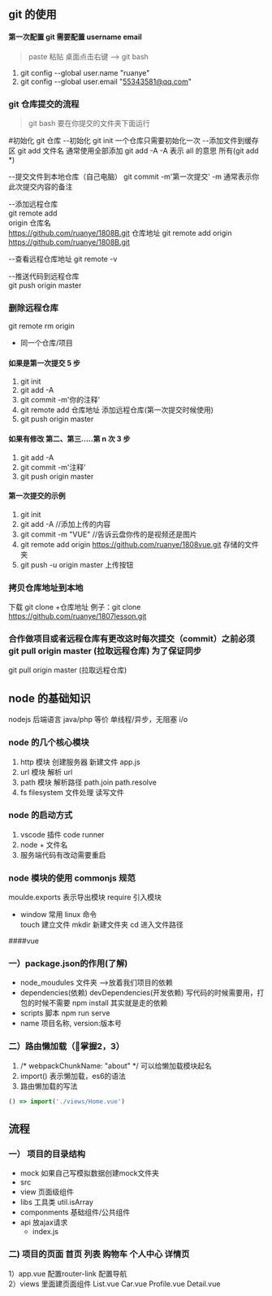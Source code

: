 ## git 的使用

#### 第一次配置 git 需要配置 username email

> paste 粘贴
> 桌面点击右键 --> git bash

1. git config --global user.name "ruanye"
2. git config --global user.email "55343581@qq.com"

### git 仓库提交的流程

> git bash 要在你提交的文件夹下面运行

#初始化 git 仓库 
  --初始化
        git init  一个仓库只需要初始化一次
  --添加文件到缓存区
        git add 文件名
        通常使用全部添加
        git add -A -A 表示 all 的意思 所有(git add \*)

  --提交文件到本地仓库（自己电脑）
        git commit -m'第一次提交'       -m 通常表示你此次提交内容的备注

  --添加远程仓库  
        git remote add  
        origin 仓库名  
            https://github.com/ruanye/1808B.git 仓库地址
        git remote add origin https://github.com/ruanye/1808B.git

  --查看远程仓库地址
        git remote -v

  --推送代码到远程仓库  
        git push origin master

### 删除远程仓库

git remote rm origin

- 同一个仓库/项目

#### 如果是第一次提交 5 步

1. git init
2. git add -A
3. git commit -m'你的注释'
4. git remote add 仓库地址 添加远程仓库(第一次提交时候使用)
5. git push origin master

#### 如果有修改 第二、第三.....第 n 次 3 步

1. git add -A
2. git commit -m'注释'
3. git push origin master


#### 第一次提交的示例

1. git init
2. git add -A //添加上传的内容
3. git commit -m "VUE" //告诉云盘你传的是视频还是图片
4. git remote add origin https://github.com/ruanye/1808vue.git 存储的文件夹
5. git push -u origin master 上传按钮

### 拷贝仓库地址到本地

下载 git clone +仓库地址
例子：git clone https://github.com/ruanye/1807lesson.git

### 合作做项目或者远程仓库有更改这时每次提交（commit）之前必须 git pull origin master (拉取远程仓库) 为了保证同步
git pull origin master (拉取远程仓库)







## node 的基础知识

nodejs 后端语言 java/php 等价 单线程/异步，无阻塞 i/o

### node 的几个核心模块

1. http 模块 创建服务器
   新建文件 app.js
2. url 模块 解析 url
3. path 模块 解析路径 path.join path.resolve
4. fs filesystem 文件处理 读写文件

### node 的启动方式

1. vscode 插件 code runner
2. node + 文件名
3. 服务端代码有改动需要重启

### node 模块的使用 commonjs 规范

moulde.exports 表示导出模块
require 引入模块

- window 常用 linux 命令  
  touch 建立文件
  mkdir 新建文件夹
  cd 进入文件路径





####vue
### 一）package.json的作用(了解)
- node_moudules 文件夹 -->放着我们项目的依赖 
- dependencies(依赖)  devDependencies(开发依赖) 写代码的时候需要用，打包的时候不需要 npm install 其实就是走的依赖 
- scripts 脚本 npm run serve 
- name 项目名称, version:版本号
### 二）路由懒加载（掌握2，3）
1. /* webpackChunkName: "about" */   可以给懒加载模块起名 
2. import() 表示懒加载，es6的语法 
3. 路由懒加载的写法  
```js
() => import('./views/Home.vue')
``` 
## 流程
### 一） 项目的目录结构
- mock  如果自己写模拟数据创建mock文件夹
- src
 - view         页面级组件
 - libs         工具类 util.isArray 
 - componments  基础组件/公共组件 
 - api          放ajax请求 
    - index.js
### 二) 项目的页面 首页 列表 购物车  个人中心 详情页 
1）app.vue 配置router-link 配置导航  
2）views 里面建页面组件 List.vue  Car.vue Profile.vue  Detail.vue 	